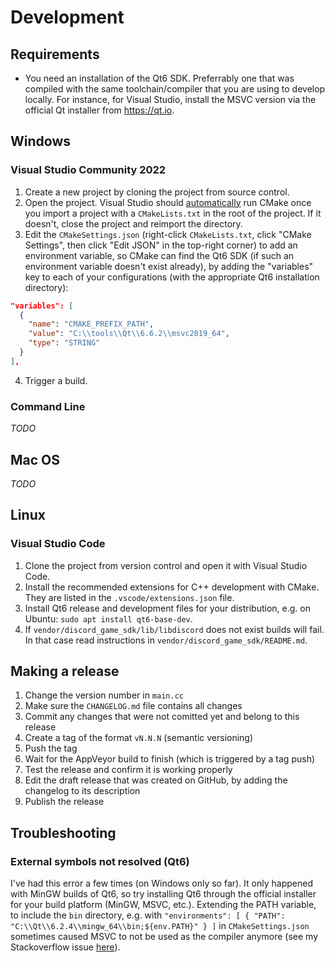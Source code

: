 # Development

## Requirements

- You need an installation of the Qt6 SDK.
Preferrably one that was compiled with the same toolchain/compiler that you are using to develop locally.
For instance, for Visual Studio, install the MSVC version via the official Qt installer from https://qt.io.

## Windows

### Visual Studio Community 2022

1. Create a new project by cloning the project from source control.
2. Open the project. Visual Studio should [automatically](https://learn.microsoft.com/en-us/cpp/build/cmake-projects-in-visual-studio?view=msvc-170#ide-integration)
run CMake once you import a project with a `CMakeLists.txt` in the root of the project.
If it doesn't, close the project and reimport the directory.
3. Edit the `CMakeSettings.json` (right-click `CMakeLists.txt`, click "CMake Settings",
then click "Edit JSON" in the top-right corner) to add an environment variable,
so CMake can find the Qt6 SDK (if such an environment variable doesn't exist already),
by adding the "variables" key to each of your configurations
(with the appropriate Qt6 installation directory):

```json
"variables": [
  {
    "name": "CMAKE_PREFIX_PATH",
    "value": "C:\\tools\\Qt\\6.6.2\\msvc2019_64",
    "type": "STRING"
  }
],
```

4. Trigger a build.

### Command Line

*TODO*

## Mac OS

*TODO*

## Linux

### Visual Studio Code

1. Clone the project from version control and open it with Visual Studio Code.
2. Install the recommended extensions for C++ development with CMake.
They are listed in the `.vscode/extensions.json` file.
3. Install Qt6 release and development files for your distribution,
e.g. on Ubuntu: `sudo apt install qt6-base-dev`.
4. If `vendor/discord_game_sdk/lib/libdiscord` does not exist builds will fail.
In that case read instructions in `vendor/discord_game_sdk/README.md`.


## Making a release

1. Change the version number in `main.cc`
2. Make sure the `CHANGELOG.md` file contains all changes
3. Commit any changes that were not comitted yet and belong to this release
4. Create a tag of the format `vN.N.N` (semantic versioning)
5. Push the tag
6. Wait for the AppVeyor build to finish (which is triggered by a tag push)
7. Test the release and confirm it is working properly
8. Edit the draft release that was created on GitHub,
   by adding the changelog to its description
9. Publish the release

## Troubleshooting

### External symbols not resolved (Qt6)

I've had this error a few times (on Windows only so far).
It only happened with MinGW builds of Qt6,
so try installing Qt6 through the official installer for your build platform (MinGW, MSVC, etc.).
Extending the PATH variable, to include the `bin` directory,
e.g. with `"environments": [ { "PATH": "C:\\Qt\\6.2.4\\mingw_64\\bin;${env.PATH}" } ]`
in `CMakeSettings.json` sometimes caused MSVC to not be used as the compiler anymore
(see my Stackoverflow issue [here](https://stackoverflow.com/q/78189175/6748004)).
